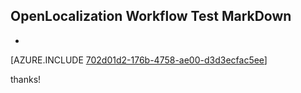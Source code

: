 ## OpenLocalization Workflow Test MarkDown
* 

[AZURE.INCLUDE [702d01d2-176b-4758-ae00-d3d3ecfac5ee](calleeMd1.md)]

 
thanks!